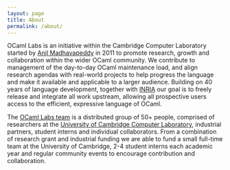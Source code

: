 ```yaml
---
layout: page
title: About
permalink: /about/
---
```


OCaml Labs is an initiative within the Cambridge Computer Laboratory started by [Anil Madhavapeddy](http://anil.recoil.org/) in 2011 to promote research, growth and collaboration within the wider OCaml community. We contribute to management of the day-to-day OCaml maintenance load, and align research agendas with real-world projects to help progress the language and make it available and applicable to a larger audience. Building on 40 years of language development, together with [INRIA](https://www.inria.fr/en/) our goal is to freely release and integrate all work upstream, allowing all prospective users access to the efficient, expressive language of OCaml.

The [OCaml Labs team](http://ocamllabs.io/people/) is a distributed group of 50+ people, comprised of researchers at the [University of Cambridge Computer Laboratory](http://www.cl.cam.ac.uk/), industrial partners, student interns and individual collaborators. From a combination of research grant and industrial funding we are able to fund a small full-time team at the University of Cambridge, 2-4 student interns each academic year and regular community events to encourage contribution and collaboration.
